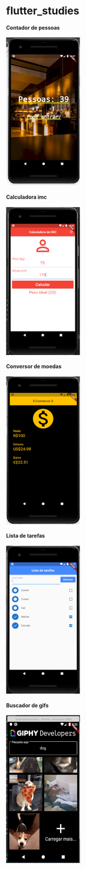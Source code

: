# flutter_studies

<h4>Contador de pessoas</h4>
<img src="contadorPessoas.png" height="400" width="200">

<h4>Calculadora imc</h4>
<img src="resultPesoIdeal.png" height="400" width="200">

<h4>Conversor de moedas</h4>
<img src="conversor.png" height="400" width="200">

<h4>Lista de tarefas</h4>
<img src="tarefas.png" height="400" width="200">

<h4>Buscador de gifs</h4>
<img src="gifs.png" height="400" width="200">
